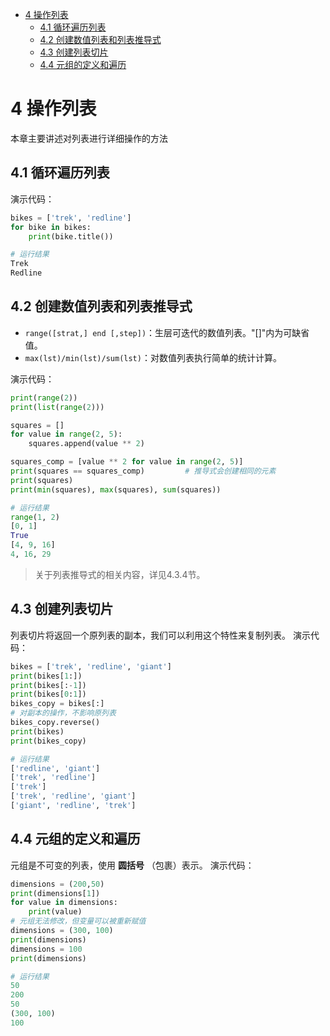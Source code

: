- [4 操作列表](#4-操作列表)
  - [4.1 循环遍历列表](#41-循环遍历列表)
  - [4.2 创建数值列表和列表推导式](#42-创建数值列表和列表推导式)
  - [4.3 创建列表切片](#43-创建列表切片)
  - [4.4 元组的定义和遍历](#44-元组的定义和遍历)
# 4 操作列表
本章主要讲述对列表进行详细操作的方法
## 4.1 循环遍历列表
演示代码：
```python
bikes = ['trek', 'redline']
for bike in bikes:
    print(bike.title())

# 运行结果
Trek
Redline
```

## 4.2 创建数值列表和列表推导式
- `range([strat,] end [,step])`：生层可迭代的数值列表。"[]"内为可缺省值。
- `max(lst)/min(lst)/sum(lst)`：对数值列表执行简单的统计计算。

演示代码：
```python
print(range(2))
print(list(range(2)))

squares = []
for value in range(2, 5):
    squares.append(value ** 2)

squares_comp = [value ** 2 for value in range(2, 5)]
print(squares == squares_comp)         # 推导式会创建相同的元素
print(squares)
print(min(squares), max(squares), sum(squares))

# 运行结果
range(1, 2)
[0, 1]
True
[4, 9, 16]
4, 16, 29
```
>关于列表推导式的相关内容，详见4.3.4节。

## 4.3 创建列表切片
列表切片将返回一个原列表的副本，我们可以利用这个特性来复制列表。
演示代码：
```python
bikes = ['trek', 'redline', 'giant']
print(bikes[1:])
print(bikes[:-1])
print(bikes[0:1])
bikes_copy = bikes[:]
# 对副本的操作，不影响原列表
bikes_copy.reverse()
print(bikes)
print(bikes_copy)

# 运行结果
['redline', 'giant']
['trek', 'redline']
['trek']
['trek', 'redline', 'giant']
['giant', 'redline', 'trek']
```

## 4.4 元组的定义和遍历
元组是不可变的列表，使用 **圆括号** （包裹）表示。
演示代码：
```python
dimensions = (200,50)
print(dimensions[1])
for value in dimensions:
    print(value)
# 元组无法修改，但变量可以被重新赋值
dimensions = (300, 100)
print(dimensions)
dimensions = 100
print(dimensions)

# 运行结果
50
200
50
(300, 100)
100
```